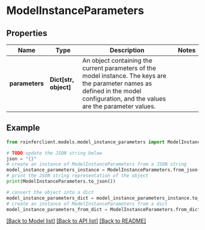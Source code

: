 # ModelInstanceParameters


## Properties

Name | Type | Description | Notes
------------ | ------------- | ------------- | -------------
**parameters** | **Dict[str, object]** | An object containing the current parameters of the model instance. The keys are the parameter names as defined in the model configuration, and the values are the parameter values.  | 

## Example

```python
from rxinferclient.models.model_instance_parameters import ModelInstanceParameters

# TODO update the JSON string below
json = "{}"
# create an instance of ModelInstanceParameters from a JSON string
model_instance_parameters_instance = ModelInstanceParameters.from_json(json)
# print the JSON string representation of the object
print(ModelInstanceParameters.to_json())

# convert the object into a dict
model_instance_parameters_dict = model_instance_parameters_instance.to_dict()
# create an instance of ModelInstanceParameters from a dict
model_instance_parameters_from_dict = ModelInstanceParameters.from_dict(model_instance_parameters_dict)
```
[[Back to Model list]](../README.md#documentation-for-models) [[Back to API list]](../README.md#documentation-for-api-endpoints) [[Back to README]](../README.md)


